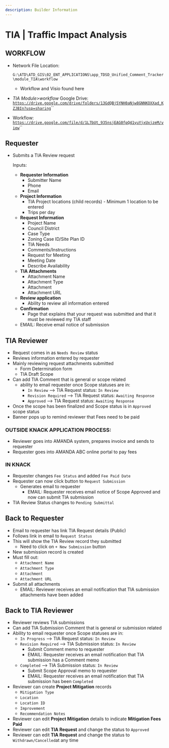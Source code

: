 ```yaml
---
description: Builder Information
---
```


# TIA | Traffic Impact Analysis

## WORKFLOW <a href="#workflow" id="workflow"></a>

*   Network File Location:&#x20;

    `G:\ATD\ATD_GIS\02_ENT_APPLICATIONS\app_TDSD_Unified_Comment_Tracker\module_TIA\workflow`

    * Workflow and Visio found here


* _TIA Module>workflow_ Google Drive: [`https://drive.google.com/drive/folders/13GdQBj5YNH0aNjw8GNNKOXXad_KZJBIn?usp=sharing`](https://drive.google.com/drive/folders/13GdQBj5YNH0aNjw8GNNKOXXad\_KZJBIn?usp=sharing)``
* Workflow: [`https://drive.google.com/file/d/1L7bUt_935nsjEAG0fpQ41yuYjxUxjzeM/view`](https://drive.google.com/file/d/1L7bUt\_935nsjEAG0fpQ41yuYjxUxjzeM/view)``

## Requester

*   Submits a TIA Review request

    Inputs:

    * **Requester Information**
      * Submitter Name
      * Phone
      * Email
    * **Project Information**
      * TIA Project locations (child records) - Minimum 1 location to be entered
      * Trips per day
    * **Request Information**
      * Project Name
      * Council District
      * Case Type
      * Zoning Case ID/Site Plan ID
      * TIA Needs
      * Comments/Instructions
      * Request for Meeting
      * Meeting Date
      * Describe Availability
    * **TIA Attachments**
      * Attachment Name
      * Attachment Type
      * Attachment
      * Attachment URL
    * **Review application**
      * Ability to review all information entered
    * **Confirmation**
      * Page that explains that your request was submitted and that it must be reviewed my TIA staff
    * EMAIL: Receive email notice of submission

## TIA Reviewer

* Request comes in as `Needs Review` status
* Reviews information entered by requester
* Mainly reviewing request attachments submitted
  * Form Determination form
  * TIA Draft Scope&#x20;
* Can add TIA Comment that is general or scope related
  * ability to email requester once Scope statuses are in:&#x20;
    * `In Review` --> TIA Request status: `In Review`
    * `Revision Required`  --> TIA Request status: `Awaiting Response`
    * `Approved` --> TIA Request status: `Awaiting Response`
* Once the scope has been finalized and Scope status is in `Approved` scope status
* Banner pops up to remind reviewer that Fees need to be paid

### OUTSIDE KNACK APPLICATION PROCESS:&#x20;

* Reviewer goes into AMANDA system, prepares invoice and sends to requester
* Requester goes into AMANDA ABC online portal to pay fees

### IN KNACK

* Requester changes `Fee Status` and added `Fee Paid Date`
* Requester can now click button to `Request Submission`
  * Generates email to requester
    * EMAIL: Requester receives email notice of Scope Approved and now can submit TIA submission
* TIA Review Status changes to `Pending Submittal`

## Back to Requester

* Email to requester has link TIA Request details (Public)
* Follows link in email to `Request Status`
* This will show the TIA Review record they submitted
  * Need to click on `+ New Submission` button
* New submission record is created
* Must fill out:
  * `Attachment Name`
  * `Attachment Type`
  * `Attachment`
  * `Attachment URL`
* Submit all attachments&#x20;
  * EMAIL: Reviewer receives an email notification that TIA submission attachments have been added

## Back to TIA Reviewer

* Reviewer reviews TIA submissions
* Can add TIA Submission Comment that is general or submission related
* Ability to email requester once Scope statuses are in:&#x20;
  * `In Progress`  --> TIA Request status: `In Review`
  * `Revision Required` --> TIA Submission status: `In Review`
    * Submit Comment memo to requester
    * EMAIL: Requester receives an email notification that TIA submission has a Comment memo&#x20;
  * `Completed` --> TIA Submission status: `In Review`
    * Submit Scope Approval memo to requester
    * EMAIL: Requester receives an email notification that TIA submission has been `Completed`
* Reviewer can create **Project Mitigation** records
  * `Mitigation Type`&#x20;
  * `Location`&#x20;
  * `Location ID`
  * `Improvement`&#x20;
  * `Recommendation Notes`
* Reviewer can edit **Project Mitigation** details to indicate **Mitigation Fees Paid**
* Reviewer can edit **TIA Request** and change the status to `Approved`
* Reviewer can edit **TIA Request** and change the status to `Withdrawn/Cancelled`at any time



